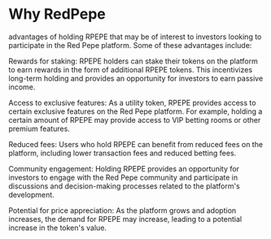 # Why RedPepe

advantages of holding RPEPE that may be of interest to investors looking to participate in the Red Pepe platform. Some of these advantages include:

Rewards for staking: RPEPE holders can stake their tokens on the platform to earn rewards in the form of additional RPEPE tokens. This incentivizes long-term holding and provides an opportunity for investors to earn passive income.

Access to exclusive features: As a utility token, RPEPE provides access to certain exclusive features on the Red Pepe platform. For example, holding a certain amount of RPEPE may provide access to VIP betting rooms or other premium features.

Reduced fees: Users who hold RPEPE can benefit from reduced fees on the platform, including lower transaction fees and reduced betting fees.

Community engagement: Holding RPEPE provides an opportunity for investors to engage with the Red Pepe community and participate in discussions and decision-making processes related to the platform's development.

Potential for price appreciation: As the platform grows and adoption increases, the demand for RPEPE may increase, leading to a potential increase in the token's value.
